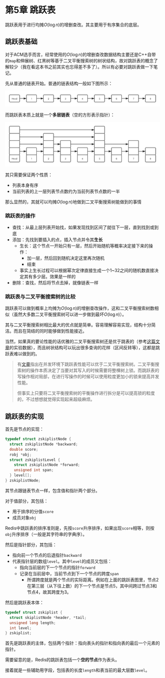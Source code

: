 # 第5章 跳跃表

跳跃表用于进行均摊$O(\log n)$的增删查改。其主要用于有序集合的底层。

## 跳跃表基础

对于ACM选手而言，经常使用的$O(\log n)$的增删查改数据结构主要还是C++自带的`map`和伸展树、红黑树等基于二叉平衡搜索树的树状结构，故对跳跃表的概念了解较少（我在看这本书之前其实也忘得差不多了）。所以有必要对跳跃表做一下笔记。

先从普通的链表开始。普通的链表结构一般如下图所示：

<img src="img/5_1.png" />

而跳跃表本质上就是一个**多层链表**（空的方形表示指针）：

<img src="img/5_2.png" />

其只需要保证两个性质：

+ 列表本身有序
+ 当前列表的上一层列表节点数约为当前列表节点数的一半

那么显然的，其就可以均摊$O(\log n)$地做到二叉平衡搜索树能做到的事情

### 跳跃表的操作

+ 查找：从最上层列表开始找，如果发现找到区间了就往下一层，直到找到或到底
+ 添加：先找到要插入的点，插入节点并令其**生长**
  + 生长：这个节点一开始只有一层，然后开始随机等概率决定接下来的操作：
    + 加一层，然后回到随机决定这里再次随机
    + 结束
  + 事实上生长过程可以根据幂次定律直接生成一个1~32之间的随机数直接决定其有多少层。效果是一样的
+ 删除：查找，然后将节点去掉，就像链表一样

### 跳跃表与二叉平衡搜索树的比较

跳跃表可以做到概率上均摊为$O(\log n)$的增删查改操作，这和二叉平衡搜索树数相似（虽然大多数二叉平衡搜索树可以进一步做到最坏$O(\log n)$）。

其与二叉平衡搜索树相比最大的优点就是简单。容易理解容易实现，结构十分简洁。而且在简结的同时能够做到性能接近。

当然，如果真的要论性能的话优雅的二叉平衡搜索树还是优于跳表的（参考[这篇文章](https://segmentfault.com/a/1190000019745350?utm_source=tag-newest)的实验数据），而且树状结构可以玩出很多查询的花样（区间反转等），这都是跳跃表难以做到的。

> 有[文章](https://www.cnblogs.com/charlesblc/p/5987812.html)指出在并发环境下跳跃表性能可以优于二叉平衡搜索树。二叉平衡搜索树的操作本质决定了当要对其写入的时候需要将整棵树上锁。而跳跃表的写操作相对局部，在进行写操作的时候可以使用粒度更加小的锁来提高并发性能。
>
> 但事实上只要将二叉平衡搜索树的平衡操作进行拆分是可以提高锁的粒度的，不过想想就觉得实现起来超级麻烦。

## 跳跃表的实现

首先是节点的实现：

```c
typedef struct zskiplistNode {
  struct zskiplistNode *backward;
  double score;
  robj *obj;
  struct zskiplistLevel {
    struct zskiplistNode *forward;
    unsigned int span;
  } level[];
} zskiplistNode;
```

其节点跟链表节点一样，包含值和指针两个部分。

对于值部分，其包括：

+ 用于排序的分值`score`
+ 成员对象`obj`

Redis中跳跃表的排序准则是，先按`score`升序排序，如果出现`score`相等，则按`obj`升序排序（一般是其字符串的字典序）。

然后是指针部分，其包括：

+ 指向前一个节点的后退指针`backward`
+ 代表指针层的数组`level`。其中`level`的成员又包括：
  + 指向当前层的下一个节点的指针`forward`
  + 记录在当前层中，当前节点到下一个节点的跨度`span`
    + 所谓跨度就是两个节点的实际距离。例如在上面的跳跃表图里，节点2在第三层（从下往上数）的下一个节点是节点5，其中间跨过节点3和节点4，故其跨度为3。

然后是跳跃表本体：

```c
typedef struct zskiplist {
  struct skiplistNode *header, *tail;
  unsigned long length;
  int level;
} zskiplist;
```

首先是跳跃表的主体，包括两个指针：指向表头的指针和指向表的最后一个元素的指针。

需要留意的是，Redis的跳跃表包括一个**空的节点**作为表头。

接着就是一些辅助用字段，包括表的长度`length`和表当前的最大层数`level`。

